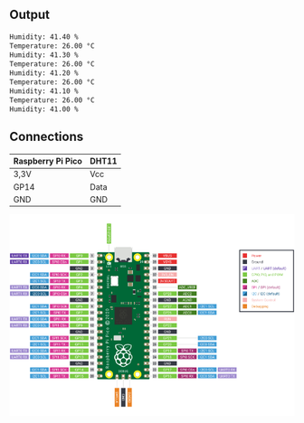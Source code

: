 ## Output
```
Humidity: 41.40 %
Temperature: 26.00 °C
Humidity: 41.30 %
Temperature: 26.00 °C
Humidity: 41.20 %
Temperature: 26.00 °C
Humidity: 41.10 %
Temperature: 26.00 °C
Humidity: 41.00 %
```
## Connections

| Raspberry Pi Pico  |       DHT11        |
| ------------------ | -------------------|
| 3,3V               | Vcc                |
| GP14               | Data               |
| GND                | GND                |


![alt text](https://github.com/DochevM/Raspberry-Pi-Pico/blob/main/Documents/pico-pinout.png)